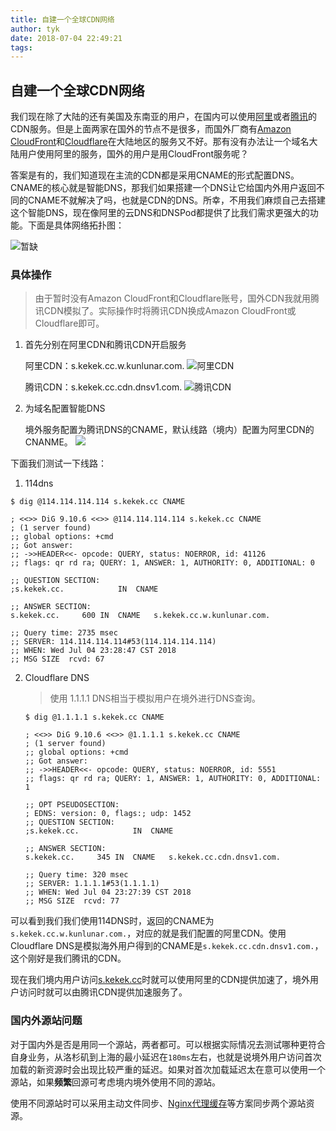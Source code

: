 ```yaml
---
title: 自建一个全球CDN网络
author: tyk
date: 2018-07-04 22:49:21
tags:
---
```

## 自建一个全球CDN网络

我们现在除了大陆的还有美国及东南亚的用户，在国内可以使用[阿里](https://www.aliyun.com/product/cdn)或者[腾讯](https://cloud.tencent.com/product/cdn)的CDN服务。但是上面两家在国外的节点不是很多，而国外厂商有[Amazon CloudFront](https://aws.amazon.com/cloudfront/)和[Cloudflare](https://www.cloudflare.com/)在大陆地区的服务又不好。那有没有办法让一个域名大陆用户使用阿里的服务，国外的用户是用CloudFront服务呢？

答案是有的，我们知道现在主流的CDN都是采用CNAME的形式配置DNS。CNAME的核心就是智能DNS，那我们如果搭建一个DNS让它给国内外用户返回不同的CNAME不就解决了吗，也就是CDN的DNS。所幸，不用我们麻烦自己去搭建这个智能DNS，现在像阿里的云DNS和DNSPod都提供了比我们需求更强大的功能。下面是具体网络拓扑图：

![暂缺]()

### 具体操作
> 由于暂时没有Amazon CloudFront和Cloudflare账号，国外CDN我就用腾讯CDN模拟了。实际操作时将腾讯CDN换成Amazon CloudFront或Cloudflare即可。

1. 首先分别在阿里CDN和腾讯CDN开启服务

    阿里CDN：s.kekek.cc.w.kunlunar.com.
    ![阿里CDN](/images/cdn-cn-kekek.png)

    腾讯CDN：s.kekek.cc.cdn.dnsv1.com.
    ![腾讯CDN](/images/cdn-world-kekek.png)

2. 为域名配置智能DNS
    
    境外服务配置为腾讯DNS的CNAME，默认线路（境内）配置为阿里CDN的CNANME。
    ![](/images/dns-kekek.png)


下面我们测试一下线路：
1. 114dns
```
$ dig @114.114.114.114 s.kekek.cc CNAME

; <<>> DiG 9.10.6 <<>> @114.114.114.114 s.kekek.cc CNAME
; (1 server found)
;; global options: +cmd
;; Got answer:
;; ->>HEADER<<- opcode: QUERY, status: NOERROR, id: 41126
;; flags: qr rd ra; QUERY: 1, ANSWER: 1, AUTHORITY: 0, ADDITIONAL: 0

;; QUESTION SECTION:
;s.kekek.cc.			IN	CNAME

;; ANSWER SECTION:
s.kekek.cc.		600	IN	CNAME	s.kekek.cc.w.kunlunar.com.

;; Query time: 2735 msec
;; SERVER: 114.114.114.114#53(114.114.114.114)
;; WHEN: Wed Jul 04 23:28:47 CST 2018
;; MSG SIZE  rcvd: 67
```

2. Cloudflare DNS
    > 使用 1.1.1.1 DNS相当于模拟用户在境外进行DNS查询。

    ```
    $ dig @1.1.1.1 s.kekek.cc CNAME

    ; <<>> DiG 9.10.6 <<>> @1.1.1.1 s.kekek.cc CNAME
    ; (1 server found)
    ;; global options: +cmd
    ;; Got answer:
    ;; ->>HEADER<<- opcode: QUERY, status: NOERROR, id: 5551
    ;; flags: qr rd ra; QUERY: 1, ANSWER: 1, AUTHORITY: 0, ADDITIONAL: 1

    ;; OPT PSEUDOSECTION:
    ; EDNS: version: 0, flags:; udp: 1452
    ;; QUESTION SECTION:
    ;s.kekek.cc.			IN	CNAME

    ;; ANSWER SECTION:
    s.kekek.cc.		345	IN	CNAME	s.kekek.cc.cdn.dnsv1.com.

    ;; Query time: 320 msec
    ;; SERVER: 1.1.1.1#53(1.1.1.1)
    ;; WHEN: Wed Jul 04 23:27:39 CST 2018
    ;; MSG SIZE  rcvd: 77
    ```

可以看到我们我们使用114DNS时，返回的CNAME为`s.kekek.cc.w.kunlunar.com.`，对应的就是我们配置的阿里CDN。使用Cloudflare DNS是模拟海外用户得到的CNAME是`s.kekek.cc.cdn.dnsv1.com.`，这个刚好是我们腾讯的CDN。

现在我们境内用户访问[s.kekek.cc](http://ss.kekek.cc)时就可以使用阿里的CDN提供加速了，境外用户访问时就可以由腾讯CDN提供加速服务了。

### 国内外源站问题
对于国内外是否是用同一个源站，两者都可。可以根据实际情况去测试哪种更符合自身业务，从洛杉矶到上海的最小延迟在`180ms`左右，也就是说境外用户访问首次加载的新资源时会出现比较严重的延迟。如果对首次加载延迟太在意可以使用一个源站，如果**频繁**回源可考虑境内境外使用不同的源站。

使用不同源站时可以采用主动文件同步、[Nginx代理缓存](nginx-proxy-cache.html)等方案同步两个源站资源。
